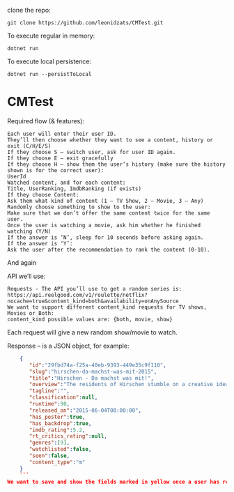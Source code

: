 clone the repo:
    
    git clone https://github.com/leonidzats/CMTest.git

To execute regular in memory:

    dotnet run
    
To execute local persistence:
  
    dotnet run --persistToLocal


# CMTest
Required flow (& features):

    Each user will enter their user ID. 
    They’ll then choose whether they want to see a content, history or exit (C/H/E/S)
    If they choose S – switch user, ask for user ID again.
    If they choose E – exit gracefully
    If they choose H – show them the user’s history (make sure the history shown is for the correct user):
    UserId
    Watched content, and for each content:
    Title, UserRanking, ImdbRanking (if exists) 
    If they choose Content:
    Ask them what kind of content (1 – TV Show, 2 – Movie, 3 – Any)
    Randomly choose something to show to the user:
    Make sure that we don’t offer the same content twice for the same user.
    Once the user is watching a movie, ask him whether he finished watching (Y/N)
    If the answer is ‘N’, sleep for 10 seconds before asking again.
    If the answer is ‘Y’:
    Ask the user after the recommendation to rank the content (0-10).

And again

API we’ll use:

    Requests - The API you’ll use to get a random series is:
    https://api.reelgood.com/v1/roulette/netflix?nocache=true&content_kind=both&availability=onAnySource
    We want to support different content_kind requests for TV shows, Movies or Both:
    content_kind possible values are: {both, movie, show}

Each request will give a new random show/movie to watch.

Response – is a JSON object, for example:

```json
    {
       "id":"29fbd74a-f25a-40eb-9393-449e35c9f118",
       "slug":"hirschen-da-machst-was-mit-2015",
       "title":"Hirschen - Da machst was mit!",
       "overview":"The residents of Hirschen stumble on a creative idea to boost their struggling village's economy after a driver runs into a deer and seeks their help.",
       "tagline":"",
       "classification":null,
       "runtime":90,
       "released_on":"2015-06-04T00:00:00",
       "has_poster":true,
       "has_backdrop":true,
       "imdb_rating":5.2,
       "rt_critics_rating":null,
       "genres":[9],
       "watchlisted":false,
       "seen":false,
       "content_type":"m"
    }
    ```
We want to save and show the fields marked in yellow once a user has requested a random Netflix movie/show.
